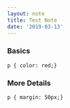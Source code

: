 ```yaml
---
layout: note
title: Test Note
date: '2019-03-13'
---
```


### Basics
```
p { color: red;}
```

### More Details
```
p { margin: 50px;}
```
